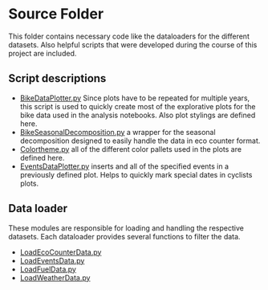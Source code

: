 # Source Folder

This folder contains necessary code like the dataloaders for the different datasets.
Also helpful scripts that were developed during the course of this project are included.

## Script descriptions
 - [BikeDataPlotter.py](BikeDataPlotter.py) Since plots have to be repeated for multiple years, this script is used to quickly create most of the explorative plots for the bike data used in the analysis notebooks. Also plot stylings are defined here.
 - [BikeSeasonalDecomposition.py](BikeSeasonalDecomposition.py) a wrapper for the seasonal decomposition designed to easily handle the data in eco counter format.
 - [Colortheme.py](Colortheme.py) all of the different color pallets used in the plots are defined here.
 - [EventsDataPlotter.py](EventsDataPlotter.py) inserts and all of the specified events in a previously defined plot. Helps to quickly mark special dates in cyclists plots.
## Data loader
These modules are responsible for loading and handling the respective datasets. Each dataloader provides several functions to filter the data.
 - [LoadEcoCounterData.py](LoadEcoCounterData.py)
 - [LoadEventsData.py](LoadEventsData.py)
 - [LoadFuelData.py](LoadFuelData.py)
 - [LoadWeatherData.py](LoadWeatherData.py)
